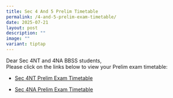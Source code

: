 ```yaml
---
title: Sec 4 And 5 Prelim Timetable
permalink: /4-and-5-prelim-exam-timetable/
date: 2025-07-21
layout: post
description: ""
image: ""
variant: tiptap
---
```

<p>Dear Sec 4NT and 4NA BBSS students,
<br>Please click on the links below to view your Prelim exam timetable:</p>
<ul data-tight="true" class="tight">
<li>
<p><a href="/files/Announcements/Exam/2025_Prelim_Exam_Timetable___S4NT.pdf" rel="noopener nofollow" target="_blank">Sec 4NT Prelim Exam Timetable</a>
</p>
</li>
<li>
<p><a href="/files/Announcements/Exam/2025_Prelim_Exam_Timetable___S4NA.pdf" rel="noopener nofollow" target="_blank">Sec 4NA Prelim Exam Timetable</a>
</p>
</li>
</ul>
<p></p>